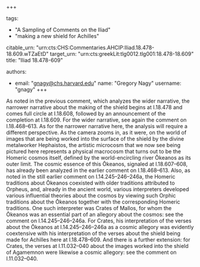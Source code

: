 +++

tags:
- "A Sampling of Comments on the Iliad"
- "making a new shield for Achilles"

citable_urn: "urn:cts:CHS:Commentaries.AHCIP:Iliad.18.478-18.609.wTZaEtD"
target_urn: "urn:cts:greekLit:tlg0012.tlg001:18.478-18.609"
title: "Iliad 18.478-609"

authors:
- email: "gnagy@chs.harvard.edu"
  name: "Gregory Nagy"
  username: "gnagy"
+++

<p>As noted in the previous comment, which analyzes the wider narrative, the narrower narrative about the making of the shield begins at I.18.478 and comes full circle at I.18.608, followed by an announcement of the completion at I.18.609. For the wider narrative, see again the comment on I.18.468–613. As for the narrower narrative here, the analysis will require a different perspective. As the camera zooms in, as it were, on the world of images that are being worked into the surface of the shield by the divine metalworker Hephaistos, the artistic microcosm that we now see being pictured here represents a physical macrocosm that turns out to be the Homeric cosmos itself, defined by the world-encircling river Ōkeanos as its outer limit. The cosmic essence of this Ōkeanos, signaled at I.18.607–608, has already been analyzed in the earlier comment on I.18.468–613. Also, as noted in the still earlier comment on I.14.245–246–246a, the Homeric traditions about Ōkeanos coexisted with older traditions attributed to Orpheus, and, already in the ancient world, various interpreters developed various influential theories about the cosmos by viewing such Orphic traditions about the Ōkeanos together with the corresponding Homeric traditions. One such interpreter was Crates of Mallos, for whom the Ōkeanos was an essential part of an allegory about the cosmos: see the comment on I.14.245–246–246a. For Crates, his interpretation of the verses about the Ōkeanos at I.14.245–246–246a as a cosmic allegory was evidently coextensive with his interpretation of the verses about the shield being made for Achilles here at I.18.478–609. And there is a further extension: for Crates, the verses at I.11.032–040 about the images worked into the shield of Agamemnon were likewise a cosmic allegory: see the comment on I.11.032–040.  </p>